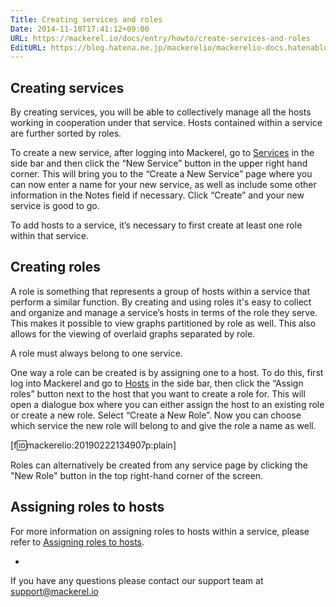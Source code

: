 ```yaml
---
Title: Creating services and roles
Date: 2014-11-10T17:41:12+09:00
URL: https://mackerel.io/docs/entry/howto/create-services-and-roles
EditURL: https://blog.hatena.ne.jp/mackerelio/mackerelio-docs.hatenablog.mackerel.io/atom/entry/8454420450073120903
---
```


## Creating services

By creating services, you will be able to collectively manage all the hosts working in cooperation under that service. Hosts contained within a service are further sorted by roles.

To create a new service, after logging into Mackerel, go to [Services](https://mackerel.io/my/services) in the side bar and then click the “New Service” button in the upper right hand corner. This will bring you to the “Create a New Service” page where you can now enter a name for your new service, as well as include some other information in the Notes field if necessary. Click “Create” and your new service is good to go.

To add hosts to a service, it’s necessary to first create at least one role within that service. 

## Creating roles

A role is something that represents a group of hosts within a service that perform a similar function. By creating and using roles it's easy to collect and organize and manage a service’s hosts in terms of the role they serve. This makes it possible to view graphs partitioned by role as well. This also allows for the viewing of overlaid graphs separated by role.

A role must always belong to one service.

One way a role can be created is by assigning one to a host. To do this, first log into Mackerel and go to [Hosts](https://mackerel.io/my/hosts) in the side bar, then click the “Assign roles” button next to the host that you want to create a role for. This will open a dialogue box where you can either assign the host to an existing role or create a new role. Select “Create a New Role”. Now you can choose which service the new role will belong to and give the role a name as well. 

[f:id:mackerelio:20190222134907p:plain]

Roles can alternatively be created from any service page by clicking the "New Role" button in the top right-hand corner of the screen.

## Assigning roles to hosts

For more information on assigning roles to hosts within a service, please refer to [Assigning roles to hosts](https://mackerel.io/docs/entry/howto/assign-roles-to-hosts).

-

If you have any questions please contact our support team at support@mackerel.io
